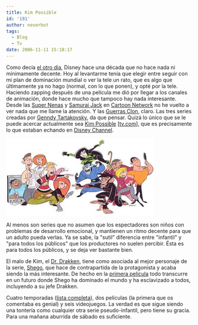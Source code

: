 ```yaml
---
title: Kim Possible
id: '191'
author: neverbot
tags:
  - Blog
  - Tv
date: 2006-11-11 15:18:17
---
```


Como decía [el otro día](https://neverbot.com/tebeos/centremonos-un-poco/), Disney hace una década que no hace nada ni mínimamente decente. Hoy al levantarme tenía que elegir entre seguir con mi plan de dominación mundial o ver la tele un rato, que es algo que últimamente ya no hago (normal, con lo que ponen), y opté por la tele. Haciendo zapping después de una película me dió por llegar a los canales de animación, donde hace mucho que tampoco hay nada interesante. Desde las [Super Nenas](http://en.wikipedia.org/wiki/Powerpuff_girls) y [Samurai Jack](http://en.wikipedia.org/wiki/Samurai_Jack) en [Cartoon Network](http://en.wikipedia.org/wiki/Cartoon_Network) no he vuelto a ver nada que me llame la atención. Y las [Guerras Clon](http://en.wikipedia.org/wiki/Star_Wars:_Clone_Wars), claro. Las tres series creadas por [Genndy Tartakovsky](http://en.wikipedia.org/wiki/Genndy_Tartakovsky), da que pensar. Quizá lo único que se le puede acercar actualmente sea [Kim Possible](http://en.wikipedia.org/wiki/Kim_Possible) \[[tv.com](http://www.tv.com/kim-possible/show/8258/summary.html)\], que es precisamente lo que estaban echando en [Disney Channel](http://en.wikipedia.org/wiki/Disney_Channel).

![Kim Possible](./kim-possible/Kim_Possible.jpg "Kim Possible")

Al menos son series que no asumen que los espectadores son niños con problemas de desarrollo emocional, y mantienen un ritmo decente para que un adulto pueda verlas. Ya se sabe, la "sutil" diferencia entre "infantil" y "para todos los públicos" que los productores no suelen percibir. Ésta es para todos los públicos, y se deja ver bastante bien.

El malo de Kim, el [Dr. Drakken](http://en.wikipedia.org/wiki/Doctor_Drakken), tiene como asociada al mejor personaje de la serie, [Shego](http://en.wikipedia.org/wiki/Shego), que hace de contrapartida de la protagonista y acaba siendo la más interesante. De hecho en la [primera película](http://en.wikipedia.org/wiki/Kim_Possible:_A_Sitch_in_Time) todo transcurre en un futuro donde Shego ha dominado el mundo y ha esclavizado a todos, incluyendo a su jefe Drakken.

Cuatro temporadas ([lista completa](http://en.wikipedia.org/wiki/List_of_Kim_Possible_episodes)), dos películas (la primera que os comentaba es genial) y seis videojuegos. La verdad es que sigue siendo una tontería como cualquier otra serie pseudo-infantil, pero tiene su gracia. Para una mañana aburrida de sábado es suficiente.